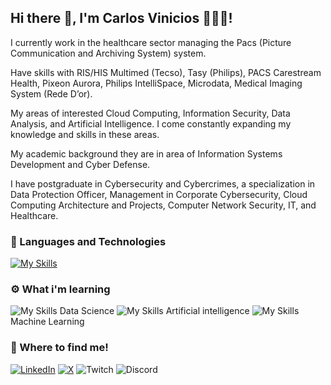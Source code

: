 ## Hi there 👋, I'm Carlos Vinicios 👨🏻‍💻!

I currently work in the healthcare sector managing the Pacs (Picture Communication and Archiving System) system.

Have skills with RIS/HIS Multimed (Tecso), Tasy (Philips), PACS Carestream Health, Pixeon Aurora, Philips IntelliSpace, Microdata, Medical Imaging System (Rede D’or).

My areas of interested Cloud Computing, Information Security, Data Analysis, and Artificial Intelligence. I come constantly expanding my knowledge and skills in these areas.

My academic background they are in area of ​​Information Systems Development and Cyber ​​Defense.

I have postgraduate in Cybersecurity and Cybercrimes, a specialization in Data Protection Officer, Management in Corporate Cybersecurity, Cloud Computing Architecture and Projects, Computer Network Security, IT, and Healthcare.

### 🤖 Languages ​​and Technologies

[![My Skills](https://skillicons.dev/icons?i=azure,aws,linux,windows,docker,python,git,github)](https://skillicons.dev)


### ⚙ What i'm learning 
![My Skills](https://cdn-icons-png.flaticon.com/128/2351/2351422.png) Data Science ![My Skills](https://img.icons8.com/?size=80&id=86530&format=png) Artificial intelligence ![My Skills](https://img.icons8.com/?size=80&id=VP80lzm6vg7u&format=png)Machine Learning

### 🔗 Where to find me!

[![LinkedIn](https://img.shields.io/badge/linkedin-%230077B5.svg?style=for-the-badge&logo=linkedin&logoColor=white)](https://www.linkedin.com/in/carlosviniciosferreira)
[![X](https://img.shields.io/badge/X-%23000000.svg?style=for-the-badge&logo=X&logoColor=white)](https://x.com/cvini1976)
![Twitch](https://img.shields.io/badge/Twitch-%239146FF.svg?style=for-the-badge&logo=Twitch&logoColor=white)
![Discord](https://img.shields.io/badge/Discord-%235865F2.svg?style=for-the-badge&logo=discord&logoColor=white)
##

